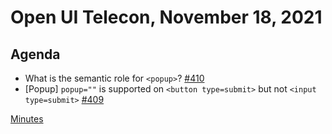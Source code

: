 # Open UI Telecon, November 18, 2021

## Agenda
  - What is the semantic role for `<popup>`? [#410](https://github.com/openui/open-ui/issues/410)
  - [Popup] `popup=""` is supported on `<button type=submit>` but not `<input type=submit>` [#409](https://github.com/openui/open-ui/issues/409)
 
[Minutes](https://www.w3.org/2021/11/18-openui-minutes.html)